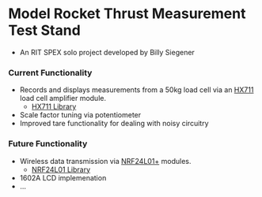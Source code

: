 # Model Rocket Thrust Measurement Test Stand
* An RIT SPEX solo project developed by Billy Siegener

### Current Functionality
* Records and displays measurements from a 50kg load cell via an [HX711](https://cdn.sparkfun.com/datasheets/Sensors/ForceFlex/hx711_english.pdf "Amplifier datasheet") load cell amplifier module.
  * [HX711 Library](https://github.com/bogde/HX711 "HX711Library")
* Scale factor tuning via potentiometer
* Improved tare functionality for dealing with noisy circuitry

### Future Functionality
* Wireless data transmission via [NRF24L01+](https://www.sparkfun.com/datasheets/Components/nRF24L01_prelim_prod_spec_1_2.pdf "Datasheet") modules.
  * [NRF24L01 Library](https://github.com/nRF24/RF24)
* 1602A LCD implemenation
* ...

